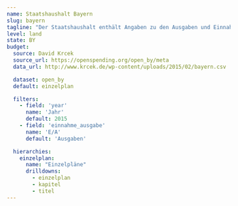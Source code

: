 ```yaml
---
name: Staatshaushalt Bayern
slug: bayern
tagline: "Der Staatshaushalt enthält Angaben zu den Ausgaben und Einnahmen der Staatsregierung."
level: land
state: BY
budget:
  source: David Krcek
  source_url: https://openspending.org/open_by/meta
  data_url: http://www.krcek.de/wp-content/uploads/2015/02/bayern.csv

  dataset: open_by
  default: einzelplan

  filters:
    - field: 'year'
      name: 'Jahr'
      default: 2015
    - field: 'einnahme_ausgabe'
      name: 'E/A'
      default: 'Ausgaben'

  hierarchies:
    einzelplan:
      name: "Einzelpläne"
      drilldowns:
        - einzelplan
        - kapitel
        - titel
---
```

